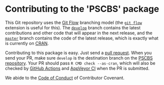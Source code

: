 
# Contributing to the 'PSCBS' package

This Git repository uses the [Git Flow](https://nvie.com/posts/a-successful-git-branching-model/) branching model (the [`git flow`](https://github.com/petervanderdoes/gitflow-avh) extension is useful for this).  The [`develop`](https://github.com/HenrikBengtsson/PSCBS/tree/develop) branch contains the latest contributions and other code that will appear in the next release, and the [`master`](https://github.com/HenrikBengtsson/PSCBS) branch contains the code of the latest release, which is exactly what is currently on [CRAN](https://cran.r-project.org/package=PSCBS).

Contributing to this package is easy.  Just send a [pull request](https://help.github.com/articles/using-pull-requests/).  When you send your PR, make sure `develop` is the destination branch on the [PSCBS repository](https://github.com/HenrikBengtsson/PSCBS).  Your PR should pass `R CMD check --as-cran`, which will also be checked by  <a href="https://github.com/HenrikBengtsson/PSCBS/actions?query=workflow%3AR-CMD-check">GitHub Actions</a> and <a href="https://ci.appveyor.com/project/HenrikBengtsson/pscbs">AppVeyor CI</a> when the PR is submitted.

We abide to the [Code of Conduct](https://www.contributor-covenant.org/version/2/0/code_of_conduct/) of Contributor Covenant.
